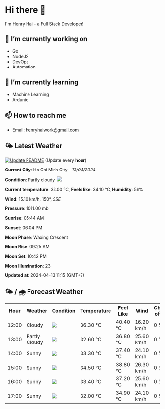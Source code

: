 # Hi there 👋

I'm Henry Hai - a Full Stack Developer!

## 🔭 I’m currently working on

- Go
- NodeJS
- DevOps
- Automation

## 🌱 I’m currently learning

- Machine Learning
- Ardunio

## 📫 How to reach me

- Email: <henryhaiwork@gmail.com>

## 🌤️ Latest Weather
[![Update README](https://github.com/henry0hai/henry0hai/actions/workflows/udpateReadme.yml/badge.svg)](https://github.com/henry0hai/henry0hai/actions/workflows/udpateReadme.yml)
(Update every **hour**)
<!-- CURRENT_WEATHER:START -->
**Current City**: Ho Chi Minh City - *13/04/2024*

**Condition**: Partly cloudy, <img src="https://cdn.weatherapi.com/weather/64x64/day/116.png"/>

**Current temperature**: 33.00 °C, **Feels like**: 34.10 °C, **Humidity**: 56%

**Wind**: 15.10 km/h, 150°, *SSE*

**Pressure**: 1011.00 mb

**Sunrise**: 05:44 AM

**Sunset**: 06:04 PM

**Moon Phase**: Waxing Crescent

**Moon Rise**: 09:25 AM

**Moon Set**: 10:42 PM

**Moon Illumination**: 23

**Updated at**: 2024-04-13 11:15 (GMT+7)<!-- CURRENT_WEATHER:END -->

## 🌤️ / 🌧️ Forecast Weather
<!-- FORECAST_WEATHER:START -->
<table>
		<tr>
			<th>Hour</th>
			<th>Weather</th>
			<th>Condition</th>
			<th>Temperature</th>
			<th>Feel Like</th>
			<th>Wind</th>
			<th>Chance of Rain</th>
		</tr>
				<tr>
					<td>12:00</td>
					<td>Cloudy </td>
					<td><img src='https://cdn.weatherapi.com/weather/64x64/day/119.png'/></td>
					<td>36.30 °C</td>
					<td>40.40 °C</td>
					<td>16.20 km/h</td>
					<td>0 %</td>
				</tr>
				<tr>
					<td>13:00</td>
					<td>Partly Cloudy </td>
					<td><img src='https://cdn.weatherapi.com/weather/64x64/day/116.png'/></td>
					<td>32.60 °C</td>
					<td>36.80 °C</td>
					<td>25.60 km/h</td>
					<td>0 %</td>
				</tr>
				<tr>
					<td>14:00</td>
					<td>Sunny</td>
					<td><img src='https://cdn.weatherapi.com/weather/64x64/day/113.png'/></td>
					<td>33.30 °C</td>
					<td>37.40 °C</td>
					<td>24.10 km/h</td>
					<td>0 %</td>
				</tr>
				<tr>
					<td>15:00</td>
					<td>Sunny</td>
					<td><img src='https://cdn.weatherapi.com/weather/64x64/day/113.png'/></td>
					<td>34.50 °C</td>
					<td>38.80 °C</td>
					<td>26.30 km/h</td>
					<td>0 %</td>
				</tr>
				<tr>
					<td>16:00</td>
					<td>Sunny</td>
					<td><img src='https://cdn.weatherapi.com/weather/64x64/day/113.png'/></td>
					<td>33.40 °C</td>
					<td>37.20 °C</td>
					<td>25.60 km/h</td>
					<td>0 %</td>
				</tr>
				<tr>
					<td>17:00</td>
					<td>Sunny</td>
					<td><img src='https://cdn.weatherapi.com/weather/64x64/day/113.png'/></td>
					<td>32.00 °C</td>
					<td>34.90 °C</td>
					<td>24.10 km/h</td>
					<td>0 %</td>
				</tr>
</table>
<!-- FORECAST_WEATHER:END -->
